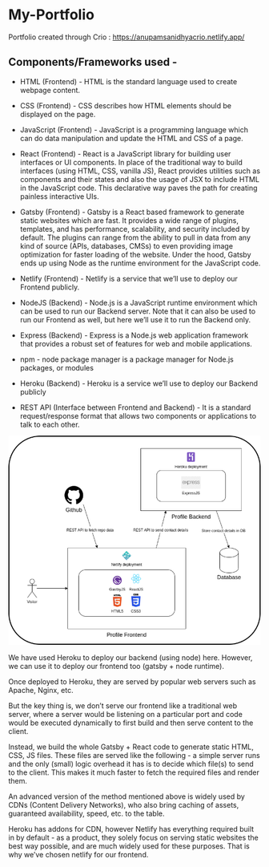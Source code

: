 # My-Portfolio
Portfolio created through Crio : https://anupamsanidhyacrio.netlify.app/

## Components/Frameworks used -

* HTML (Frontend) - HTML is the standard language used to create webpage content.

* CSS (Frontend) - CSS describes how HTML elements should be displayed on the page.

* JavaScript (Frontend) - JavaScript is a programming language which can do data manipulation and update the HTML and CSS of a page.

* React (Frontend) - React is a JavaScript library for building user interfaces or UI components. In place of the traditional way to build interfaces (using HTML, CSS, vanilla JS), React provides utilities such as components and their states and also the usage of JSX to include HTML in the JavaScript code. This declarative way paves the path for creating painless interactive UIs.

* Gatsby (Frontend) - Gatsby is a React based framework to generate static websites which are fast. It provides a wide range of plugins, templates, and has performance, scalability, and security included by default. The plugins can range from the ability to pull in data from any kind of source (APIs, databases, CMSs) to even providing image optimization for faster loading of the website. Under the hood, Gatsby ends up using Node as the runtime environment for the JavaScript code.

* Netlify (Frontend) - Netlify is a service that we’ll use to deploy our Frontend publicly.

* NodeJS (Backend) - Node.js is a JavaScript runtime environment which can be used to run our Backend server. Note that it can also be used to run our Frontend as well, but here we’ll use it to run the Backend only.

* Express (Backend) - Express is a Node.js web application framework that provides a robust set of features for web and mobile applications.

* npm - node package manager is a package manager for Node.js packages, or modules

* Heroku (Backend) - Heroku is a service we’ll use to deploy our Backend publicly

* REST API (Interface between Frontend and Backend) - It is a standard request/response format that allows two components or applications to talk to each other.

![Overview](./Qprofile.png?raw=true "Overview")

We have used Heroku to deploy our backend (using node) here. However, we can use it to deploy our frontend too (gatsby + node runtime).

Once deployed to Heroku, they are served by popular web servers such as Apache, Nginx, etc.

But the key thing is, we don’t serve our frontend like a traditional web server, where a server would be listening on a particular port and code would be executed dynamically to first build and then serve content to the client.

Instead, we build the whole Gatsby + React code to generate static HTML, CSS, JS files. These files are served like the following - a simple server runs and the only (small) logic overhead it has is to decide which file(s) to send to the client. This makes it much faster to fetch the required files and render them.

An advanced version of the method mentioned above is widely used by CDNs (Content Delivery Networks), who also bring caching of assets, guaranteed availability, speed, etc. to the table.

Heroku has addons for CDN, however Netlify has everything required built in by default - as a product, they solely focus on serving static websites the best way possible, and are much widely used for these purposes. That is why we’ve chosen netlify for our frontend.